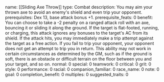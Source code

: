 name: [[Sliding Axe Throw]]
type: Combat
description: You may aim your thrown axe to avoid an enemy's shield and even trip your opponent.
prerequisites: Dex 13, base attack bonus +1.
prerequisite_feats: 0
benefit: You can choose to take a -2 penalty on a ranged attack roll with an axe, bouncing it or sliding it along the ground. If the target is flat-footed, running, or charging, this attack ignores any bonuses to the target's AC from its shield. If the attack hits, you may immediately make a trip attempt against the target as a free action. If you fail to trip your opponent, your opponent does not get an attempt to trip you in return. This ability may not work in certain circumstances as determined by the GM, such as if the ground is soft, there is an obstacle or difficult terrain on the floor between you and your target, and so on.
normal: 0
special: 0
teamwork: 0
critical: 0
grit: 0
style: 0
performance: 0
racial: 0
companion_familiar: 0
race_name: 0
note: 0
goal: 0
completion_benefit: 0
multiples: 0
suggested_traits: 0
